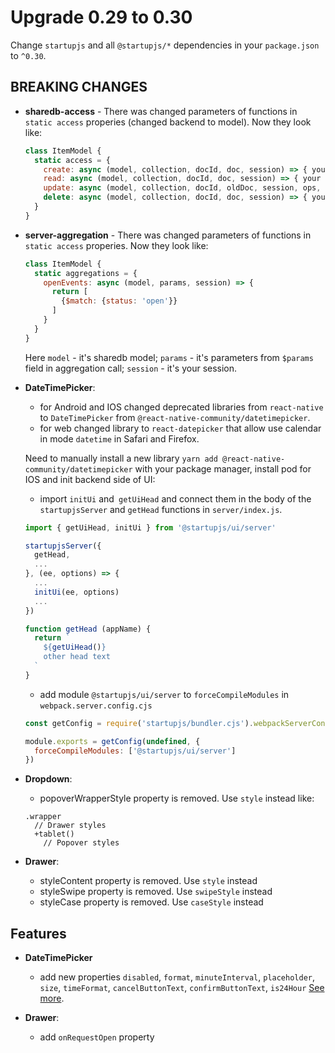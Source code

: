 # Upgrade 0.29 to 0.30

Change `startupjs` and all `@startupjs/*` dependencies in your `package.json` to `^0.30`.

## BREAKING CHANGES

- **sharedb-access** - There was changed parameters of functions in `static access` properies (changed backend to model). Now they look like:

  ```js
  class ItemModel {
    static access = {
      create: async (model, collection, docId, doc, session) => { your code }
      read: async (model, collection, docId, doc, session) => { your code },
      update: async (model, collection, docId, oldDoc, session, ops, newDoc) => { your code },
      delete: async (model, collection, docId, doc, session) => { your code }
    }
  }
  ```

- **server-aggregation** - There was changed parameters of functions in `static access` properies. Now they look like:
  ```js
  class ItemModel {
    static aggregations = {
      openEvents: async (model, params, session) => {
        return [
          {$match: {status: 'open'}}
        ]
      }
    }
  }
  ```
  Here `model` - it's sharedb model; `params` - it's parameters from `$params` field in aggregation call; `session` - it's your session.

- **DateTimePicker**:
  - for Android and IOS changed deprecated libraries from `react-native` to `DateTimePicker` from `@react-native-community/datetimepicker`.
  - for web changed library to `react-datepicker` that allow use calendar in mode `datetime` in Safari and Firefox.

  Need to manually install a new library `yarn add @react-native-community/datetimepicker` with your package manager, install pod for IOS and init backend side of UI:

    - import `initUi` and` getUiHead` and connect them in the body of the `startupjsServer` and `getHead` functions in `server/index.js`.

    ```js
    import { getUiHead, initUi } from '@startupjs/ui/server'

    startupjsServer({
      getHead,
      ...
    }, (ee, options) => {
      ...
      initUi(ee, options)
      ...
    })

    function getHead (appName) {
      return `
        ${getUiHead()}
        other head text
      `
    }
    ```

    - add module `@startupjs/ui/server` to `forceCompileModules` in `webpack.server.config.cjs`

    ```js
    const getConfig = require('startupjs/bundler.cjs').webpackServerConfig

    module.exports = getConfig(undefined, {
      forceCompileModules: ['@startupjs/ui/server']
    })
    ```

- **Dropdown**:
  - popoverWrapperStyle property is removed. Use `style` instead like:

  ```styl
  .wrapper
    // Drawer styles
    +tablet()
      // Popover styles
  ```

- **Drawer**:
  - styleContent property is removed. Use `style` instead
  - styleSwipe property is removed. Use `swipeStyle` instead
  - styleCase property is removed. Use `caseStyle` instead

## Features

- **DateTimePicker**
  - add new properties `disabled`, `format`, `minuteInterval`, `placeholder`, `size`, `timeFormat`, `cancelButtonText`, `confirmButtonText`, `is24Hour` [See more](/docs/forms/DateTimePicker).

- **Drawer**:
  - add `onRequestOpen` property
